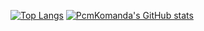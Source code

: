 [![Top Langs](https://github-readme-stats.vercel.app/api/top-langs/?username=PcmKomanda&layout=compact&theme=cobalt)](https://github.com/anuraghazra/github-readme-stats)
[![PcmKomanda's GitHub stats](https://github-readme-stats.vercel.app/api?username=PcmKomanda&count_private=true&show_icons=true&theme=cobalt)](https://github.com/anuraghazra/github-readme-stats)
